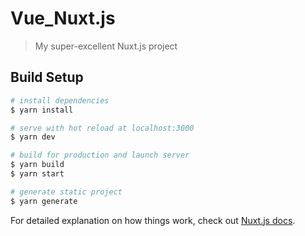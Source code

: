 # Vue_Nuxt.js

> My super-excellent Nuxt.js project

## Build Setup

``` bash
# install dependencies
$ yarn install

# serve with hot reload at localhost:3000
$ yarn dev

# build for production and launch server
$ yarn build
$ yarn start

# generate static project
$ yarn generate
```


For detailed explanation on how things work, check out [Nuxt.js docs](https://nuxtjs.org).
